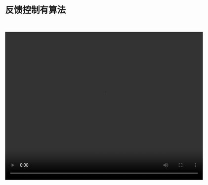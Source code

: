 # 反馈控制有算法
<br/>
<br/>
<video width="640" height="480" controls>
  <source src="https://cloud.leihoorobot.com/w/assets/video/第四单元ok/反馈控制有算法.mp4" type="video/mp4">
  Your browser does not support the video tag.
</video>
